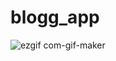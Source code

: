 # blogg_app

![ezgif com-gif-maker](https://user-images.githubusercontent.com/71601381/128392182-19730af8-4968-4a90-b140-fe0ec5145a3e.gif)

